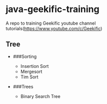 # java-geekific-training
A repo to training Geekific youtube channel tutorials(https://www.youtube.com/c/Geekific)


## Tree
- ###Sorting
  - Insertion Sort
  - Mergesort
  - Tim Sort
 
- ###Trees
  - Binary Search Tree

